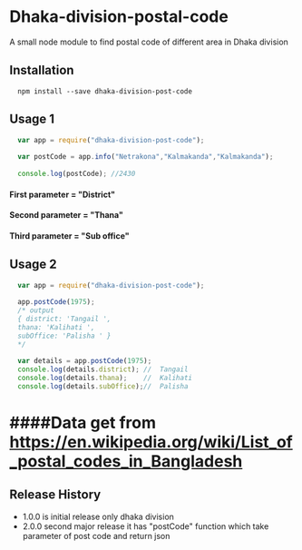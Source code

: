 Dhaka-division-postal-code
==========================

A small node module to find postal code of different area in Dhaka division 

## Installation

```shell
  npm install --save dhaka-division-post-code
```

## Usage 1

```js
  var app = require("dhaka-division-post-code");
  
  var postCode = app.info("Netrakona","Kalmakanda","Kalmakanda");
  
  console.log(postCode); //2430
```
#### First parameter  = "District"
#### Second parameter = "Thana"
#### Third parameter  = "Sub office"

## Usage 2

```js
  var app = require("dhaka-division-post-code");
  
  app.postCode(1975); 
  /* output 
  { district: 'Tangail ',
  thana: 'Kalihati ',
  subOffice: 'Palisha ' }
  */
  
  var details = app.postCode(1975);
  console.log(details.district); //  Tangail
  console.log(details.thana);    //  Kalihati
  console.log(details.subOffice);//  Palisha
```


####Data get from https://en.wikipedia.org/wiki/List_of_postal_codes_in_Bangladesh
===============================================================================

## Release History

* 1.0.0 is initial release only dhaka division 
* 2.0.0 second major release it has "postCode" function which take parameter of post code and return json

